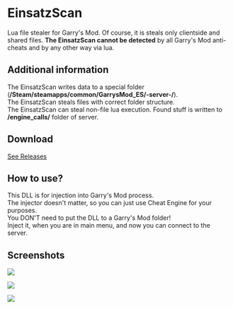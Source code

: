 # EinsatzScan
Lua file stealer for Garry's Mod. Of course, it is steals only clientside and shared files. **The EinsatzScan cannot be detected** by all Garry's Mod anti-cheats and by any other way via lua.

## Additional information
The EinsatzScan writes data to a special folder (**/Steam/steamapps/common/GarrysMod_ES/-server-/**).\
The EinsatzScan steals files with correct folder structure.\
The EinsatzScan can steal non-file lua execution. Found stuff is written to **/engine_calls/** folder of server.
  
## Download
[See Releases](https://github.com/EinsatzGruppen/EinsatzScan/releases)

## How to use?
This DLL is for injection into Garry's Mod process.\
The injector doesn't matter, so you can just use Cheat Engine for your purposes.\
You DON'T need to put the DLL to a Garry's Mod folder!\
Inject it, when you are in main menu, and now you can connect to the server.

## Screenshots
![](https://i.imgur.com/PQHUQPv.png)

![](https://i.imgur.com/z3MjMIP.png)

![](https://i.imgur.com/YPjgfaZ.png)
